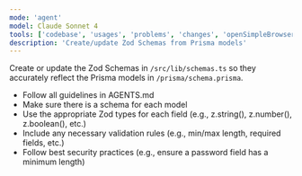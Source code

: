 ```yaml
---
mode: 'agent'
model: Claude Sonnet 4
tools: ['codebase', 'usages', 'problems', 'changes', 'openSimpleBrowser', 'searchResults', 'githubRepo', 'editFiles', 'search', 'runCommands']
description: 'Create/update Zod Schemas from Prisma models'
---
```


Create or update the Zod Schemas in `/src/lib/schemas.ts` so they accurately reflect the Prisma models in `/prisma/schema.prisma`.
* Follow all guidelines in AGENTS.md
* Make sure there is a schema for each model
* Use the appropriate Zod types for each field (e.g., z.string(), z.number(), z.boolean(), etc.)
* Include any necessary validation rules (e.g., min/max length, required fields, etc.)
* Follow best security practices (e.g., ensure a password field has a minimum length)

